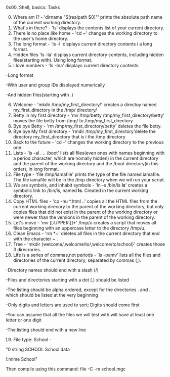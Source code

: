 0x00. Shell, basics: Tasks

0. Where am I? - 'dirname "$(realpath $0)"' prints the absolute path name of the current working directory.
1. What's in there? - 'ls' displays the contents list of your current directory.
2. There is no place like home - 'cd ~' changes the working directory to the user's home directory.
3. The long format - 'ls -l' displays current directory contents i a long format.
4. Hidden files 'ls -la' displays current directory contents, including hidden files(starting with). Using long format.
5. I love numbers - 'ls -lna' displays current directory contents:

-Long format

-With user and group IDs displayed numerically

-And hidden files(starting with .)

6. Welcome - 'mkdir /tmp/my_first_directory/' creates a directoy named my_first_directory in the /tmp/ directory/
7. Betty in my first directory - 'mv /tmp/betty /tmp/my_first_directory/betty' moves the file betty from /tmp/ to /tmp/my_first_directory
8. Bye bye Betty - 'rm /tmp/my_first_directory/betty' deletes the file betty.
9. Bye bye My first directory - 'rmdir /tmp/my_first_directory'delete the directory my_first_directory that is i the /tmp directory
10. Back to the future - 'cd -' changes the working directory to the previous one.
11. Lists - 'ls -al . .. /boot' lists all files(even ones with names beginning with a period character, which are nomally hidden) in the current directory and the parent of the working directory and the /boot directory(in this order), in long format.
12. File type - 'file /tmp/iamafile' prints the type of the file named iamafile. The file iamafile will be in the /tmp directory when we wil run your script.
13. We are symbols, and inhabit symbols - 'ln -s /bin/ls __ls__' creates a symbolic link to /bin/ls, named __ls__. Created in the current working directory.
14. Copy HTML files - 'cp -nu *.html ..' copies all the HTML files from the current working direcory to the parent of the working directory, but only copies files that did not exist in the parent of the working directory or were newer than the versions in the parent of the working directory.
15. Let's move - 'mv [[:UPPER:]]*' /tmp/u creates a script that moves all files beginning with an uppercase letter to the directory /tmp/u.
16. Clean Emacs - 'rm *~' deletes all files in the current directory that end with the character ~ .
17. Tree - 'mkdir {welcome/,welcome/to/,welcome/to/school}' creates those 3 direcrories.
18. Life is a series of commas,not periods - 'ls -pamv' lists all the files and directories of the current directory, separated by commas (,).

-Directory names should end with a slash (/)

-Files and directories starting with a dot (.) should be listed

-The listing should be alpha ordered, except for the directories . and .. which should be listed at the very beginning

-Only digits and letters are used to sort; Digits should come first

-You can assume that all the files we will test with will have at least one letter or one digit

-The listing should end with a new line

19. File type: School -

"0 string SCHOOL School data

!:mime School"

Then compile using this command:
file -C -m school.mgc
